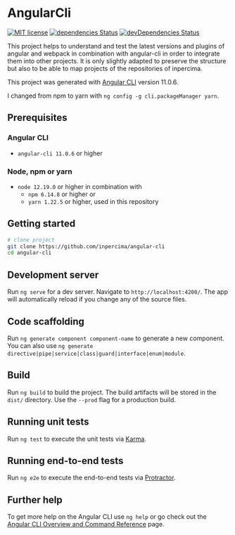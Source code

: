 # AngularCli

[![MIT license](https://img.shields.io/badge/license-MIT-blue.svg)](./LICENSE.md)
[![dependencies Status](https://david-dm.org/inpercima/angular-cli/status.svg)](https://david-dm.org/inpercima/angular-cli)
[![devDependencies Status](https://david-dm.org/inpercima/angular-cli/dev-status.svg)](https://david-dm.org/inpercima/angular-cli?type=dev)

This project helps to understand and test the latest versions and plugins of angular and webpack in combination with angular-cli in order to integrate them into other projects.
It is only slightly adapted to preserve the structure but also to be able to map projects of the repositories of inpercima.

This project was generated with [Angular CLI](https://github.com/angular/angular-cli) version 11.0.6.

I changed from npm to yarn with `ng config -g cli.packageManager yarn`.

## Prerequisites

### Angular CLI

* `angular-cli 11.0.6` or higher

### Node, npm or yarn

* `node 12.19.0` or higher in combination with
  * `npm 6.14.8` or higher or
  * `yarn 1.22.5` or higher, used in this repository

## Getting started

```bash
# clone project
git clone https://github.com/inpercima/angular-cli
cd angular-cli
```

## Development server

Run `ng serve` for a dev server. Navigate to `http://localhost:4200/`. The app will automatically reload if you change any of the source files.

## Code scaffolding

Run `ng generate component component-name` to generate a new component. You can also use `ng generate directive|pipe|service|class|guard|interface|enum|module`.

## Build

Run `ng build` to build the project. The build artifacts will be stored in the `dist/` directory. Use the `--prod` flag for a production build.

## Running unit tests

Run `ng test` to execute the unit tests via [Karma](https://karma-runner.github.io).

## Running end-to-end tests

Run `ng e2e` to execute the end-to-end tests via [Protractor](http://www.protractortest.org/).

## Further help

To get more help on the Angular CLI use `ng help` or go check out the [Angular CLI Overview and Command Reference](https://angular.io/cli) page.
